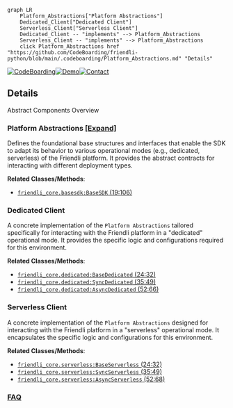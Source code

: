 ```mermaid
graph LR
    Platform_Abstractions["Platform Abstractions"]
    Dedicated_Client["Dedicated Client"]
    Serverless_Client["Serverless Client"]
    Dedicated_Client -- "implements" --> Platform_Abstractions
    Serverless_Client -- "implements" --> Platform_Abstractions
    click Platform_Abstractions href "https://github.com/CodeBoarding/friendli-python/blob/main/.codeboarding/Platform_Abstractions.md" "Details"
```

[![CodeBoarding](https://img.shields.io/badge/Generated%20by-CodeBoarding-9cf?style=flat-square)](https://github.com/CodeBoarding/GeneratedOnBoardings)[![Demo](https://img.shields.io/badge/Try%20our-Demo-blue?style=flat-square)](https://www.codeboarding.org/demo)[![Contact](https://img.shields.io/badge/Contact%20us%20-%20contact@codeboarding.org-lightgrey?style=flat-square)](mailto:contact@codeboarding.org)

## Details

Abstract Components Overview

### Platform Abstractions [[Expand]](./Platform_Abstractions.md)
Defines the foundational base structures and interfaces that enable the SDK to adapt its behavior to various operational modes (e.g., dedicated, serverless) of the Friendli platform. It provides the abstract contracts for interacting with different deployment types.


**Related Classes/Methods**:

- <a href="https://github.com/CodeBoarding/friendli-python/blob/main/src/friendli_core/basesdk.py#L19-L106" target="_blank" rel="noopener noreferrer">`friendli_core.basesdk:BaseSDK` (19:106)</a>


### Dedicated Client
A concrete implementation of the `Platform Abstractions` tailored specifically for interacting with the Friendli platform in a "dedicated" operational mode. It provides the specific logic and configurations required for this environment.


**Related Classes/Methods**:

- <a href="https://github.com/CodeBoarding/friendli-python/blob/main/src/friendli_core/dedicated.py#L24-L32" target="_blank" rel="noopener noreferrer">`friendli_core.dedicated:BaseDedicated` (24:32)</a>
- <a href="https://github.com/CodeBoarding/friendli-python/blob/main/src/friendli_core/dedicated.py#L35-L49" target="_blank" rel="noopener noreferrer">`friendli_core.dedicated:SyncDedicated` (35:49)</a>
- <a href="https://github.com/CodeBoarding/friendli-python/blob/main/src/friendli_core/dedicated.py#L52-L66" target="_blank" rel="noopener noreferrer">`friendli_core.dedicated:AsyncDedicated` (52:66)</a>


### Serverless Client
A concrete implementation of the `Platform Abstractions` designed for interacting with the Friendli platform in a "serverless" operational mode. It encapsulates the specific logic and configurations for this environment.


**Related Classes/Methods**:

- <a href="https://github.com/CodeBoarding/friendli-python/blob/main/src/friendli_core/serverless.py#L24-L32" target="_blank" rel="noopener noreferrer">`friendli_core.serverless:BaseServerless` (24:32)</a>
- <a href="https://github.com/CodeBoarding/friendli-python/blob/main/src/friendli_core/serverless.py#L35-L49" target="_blank" rel="noopener noreferrer">`friendli_core.serverless:SyncServerless` (35:49)</a>
- <a href="https://github.com/CodeBoarding/friendli-python/blob/main/src/friendli_core/serverless.py#L52-L68" target="_blank" rel="noopener noreferrer">`friendli_core.serverless:AsyncServerless` (52:68)</a>




### [FAQ](https://github.com/CodeBoarding/GeneratedOnBoardings/tree/main?tab=readme-ov-file#faq)
